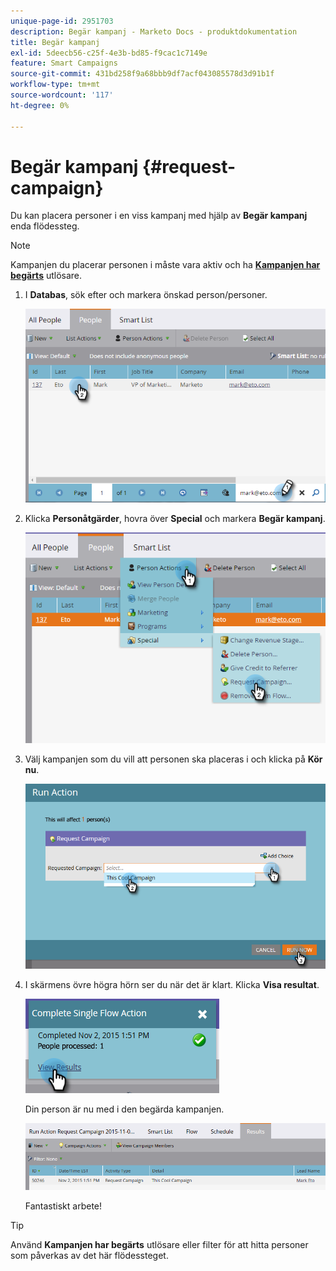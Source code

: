 ```yaml
---
unique-page-id: 2951703
description: Begär kampanj - Marketo Docs - produktdokumentation
title: Begär kampanj
exl-id: 5deecb56-c25f-4e3b-bd85-f9cac1c7149e
feature: Smart Campaigns
source-git-commit: 431bd258f9a68bbb9df7acf043085578d3d91b1f
workflow-type: tm+mt
source-wordcount: '117'
ht-degree: 0%

---
```


# Begär kampanj {#request-campaign}

Du kan placera personer i en viss kampanj med hjälp av **Begär kampanj** enda flödessteg.

>[!NOTE]
>
>Kampanjen du placerar personen i måste vara aktiv och ha **[Kampanjen har begärts](/help/marketo/product-docs/core-marketo-concepts/smart-campaigns/using-smart-campaigns/setting-up-a-trigger-smart-campaign-for-sales-using-campaign-is-requested.md)** utlösare.

1. I **Databas**, sök efter och markera önskad person/personer.

   ![](assets/one-5.png)

1. Klicka **Personåtgärder**, hovra över **Special** och markera **Begär kampanj**.

   ![](assets/two-5.png)

1. Välj kampanjen som du vill att personen ska placeras i och klicka på **Kör nu**.

   ![](assets/three-4.png)

1. I skärmens övre högra hörn ser du när det är klart. Klicka **Visa resultat**.

   ![](assets/four-4.png)

   Din person är nu med i den begärda kampanjen.

   ![](assets/five-1.png)

   Fantastiskt arbete!

>[!TIP]
>
>Använd **Kampanjen har begärts** utlösare eller filter för att hitta personer som påverkas av det här flödessteget.
